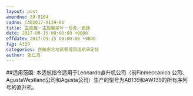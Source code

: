 ```yaml
---
layout: post
amendno: 39-9164
cadno: CAD2017-A139-06
title: 主旋翼－主旋翼桨叶－检查／更换
date: 2017-09-15 00:00:00 +0800
effdate: 2017-09-15 00:00:00 +0800
tag: A139
categories: 民航东北地区管理局适航审定处
author: 张仁浩
---
```


##适用范围:
本适航指令适用于Leonardo直升机公司（前Finmeccanica 公司、AgustaWestland公司和Agusta公司）生产的型号为AB139和AW139的所有序列号的直升机。

